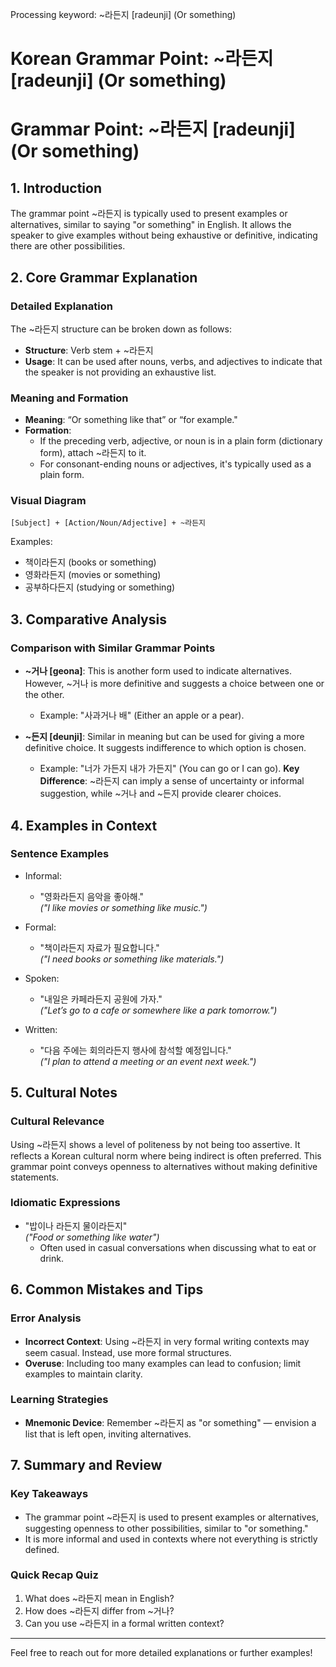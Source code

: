 Processing keyword: ~라든지 [radeunji] (Or something)
# Korean Grammar Point: ~라든지 [radeunji] (Or something)
# Grammar Point: ~라든지 [radeunji] (Or something)
## 1. Introduction
The grammar point ~라든지 is typically used to present examples or alternatives, similar to saying "or something" in English. It allows the speaker to give examples without being exhaustive or definitive, indicating there are other possibilities.
## 2. Core Grammar Explanation
### Detailed Explanation
The ~라든지 structure can be broken down as follows:
- **Structure**: Verb stem + ~라든지 
- **Usage**: It can be used after nouns, verbs, and adjectives to indicate that the speaker is not providing an exhaustive list.
### Meaning and Formation
- **Meaning**: “Or something like that” or “for example."
- **Formation**: 
  - If the preceding verb, adjective, or noun is in a plain form (dictionary form), attach ~라든지 to it.
  - For consonant-ending nouns or adjectives, it's typically used as a plain form.
### Visual Diagram
```
[Subject] + [Action/Noun/Adjective] + ~라든지
```
Examples:
- 책이라든지 (books or something)
- 영화라든지 (movies or something)
- 공부하다든지 (studying or something)
## 3. Comparative Analysis
### Comparison with Similar Grammar Points
- **~거나 [geona]**: This is another form used to indicate alternatives. However, ~거나 is more definitive and suggests a choice between one or the other.
  - Example: "사과거나 배" (Either an apple or a pear).
  
- **~든지 [deunji]**: Similar in meaning but can be used for giving a more definitive choice. It suggests indifference to which option is chosen.
  - Example: "너가 가든지 내가 가든지" (You can go or I can go).
**Key Difference**: ~라든지 can imply a sense of uncertainty or informal suggestion, while ~거나 and ~든지 provide clearer choices.
## 4. Examples in Context
### Sentence Examples
- Informal: 
  - "영화라든지 음악을 좋아해."  
  *("I like movies or something like music.")*
  
- Formal:
  - "책이라든지 자료가 필요합니다."  
  *("I need books or something like materials.")*
  
- Spoken: 
  - "내일은 카페라든지 공원에 가자."  
  *("Let’s go to a cafe or somewhere like a park tomorrow.")*
- Written:
  - "다음 주에는 회의라든지 행사에 참석할 예정입니다."  
  *("I plan to attend a meeting or an event next week.")*
## 5. Cultural Notes
### Cultural Relevance
Using ~라든지 shows a level of politeness by not being too assertive. It reflects a Korean cultural norm where being indirect is often preferred. This grammar point conveys openness to alternatives without making definitive statements.
### Idiomatic Expressions
- "밥이나 라든지 물이라든지"  
  *("Food or something like water")* 
  - Often used in casual conversations when discussing what to eat or drink.
## 6. Common Mistakes and Tips
### Error Analysis
- **Incorrect Context**: Using ~라든지 in very formal writing contexts may seem casual. Instead, use more formal structures.
- **Overuse**: Including too many examples can lead to confusion; limit examples to maintain clarity.
### Learning Strategies
- **Mnemonic Device**: Remember ~라든지 as "or something" — envision a list that is left open, inviting alternatives.
## 7. Summary and Review
### Key Takeaways
- The grammar point ~라든지 is used to present examples or alternatives, suggesting openness to other possibilities, similar to "or something."
- It is more informal and used in contexts where not everything is strictly defined.
### Quick Recap Quiz
1. What does ~라든지 mean in English?
2. How does ~라든지 differ from ~거나?
3. Can you use ~라든지 in a formal written context?
---
Feel free to reach out for more detailed explanations or further examples!
